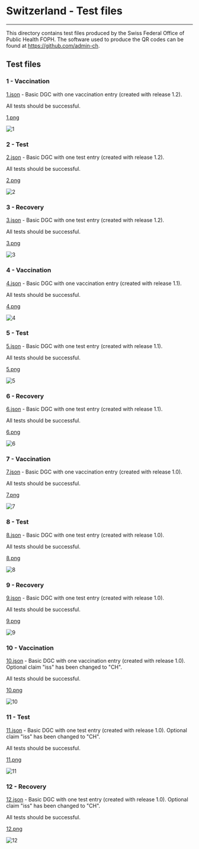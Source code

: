 # Switzerland - Test files

---

This directory contains test files produced by the Swiss Federal Office of Public Health FOPH.
The software used to produce the QR codes can be found at https://github.com/admin-ch.

## Test files

### 1 - Vaccination

[1.json](2DCode/raw/1.json) - Basic DGC with one vaccination entry (created with release 1.2).

All tests should be successful.

[1.png](png/1.png)

![1](png/1.png)

### 2 - Test

[2.json](2DCode/raw/2.json) - Basic DGC with one test entry (created with release 1.2).

All tests should be successful.

[2.png](png/2.png)

![2](png/2.png)

### 3 - Recovery

[3.json](2DCode/raw/3.json) - Basic DGC with one test entry (created with release 1.2).

All tests should be successful.

[3.png](png/3.png)

![3](png/3.png)

### 4 - Vaccination

[4.json](2DCode/raw/4.json) - Basic DGC with one vaccination entry (created with release 1.1).

All tests should be successful.

[4.png](png/4.png)

![4](png/4.png)

### 5 - Test

[5.json](2DCode/raw/5.json) - Basic DGC with one test entry (created with release 1.1).

All tests should be successful.

[5.png](png/5.png)

![5](png/5.png)

### 6 - Recovery

[6.json](2DCode/raw/6.json) - Basic DGC with one test entry (created with release 1.1).

All tests should be successful.

[6.png](png/6.png)

![6](png/6.png)

### 7 - Vaccination

[7.json](2DCode/raw/7.json) - Basic DGC with one vaccination entry (created with release 1.0). 

All tests should be successful.

[7.png](png/7.png)

![7](png/7.png)

### 8 - Test

[8.json](2DCode/raw/8.json) - Basic DGC with one test entry (created with release 1.0). 

All tests should be successful.

[8.png](png/8.png)

![8](png/8.png)

### 9 - Recovery

[9.json](2DCode/raw/9.json) - Basic DGC with one test entry (created with release 1.0).

All tests should be successful.

[9.png](png/9.png)

![9](png/9.png)

### 10 - Vaccination

[10.json](2DCode/raw/10.json) - Basic DGC with one vaccination entry (created with release 1.0). Optional claim "iss" has been changed to "CH".

All tests should be successful.

[10.png](png/10.png)

![10](png/10.png)

### 11 - Test

[11.json](2DCode/raw/11.json) - Basic DGC with one test entry (created with release 1.0). Optional claim "iss" has been changed to "CH".

All tests should be successful.

[11.png](png/11.png)

![11](png/11.png)

### 12 - Recovery

[12.json](2DCode/raw/12.json) - Basic DGC with one test entry (created with release 1.0). Optional claim "iss" has been changed to "CH".

All tests should be successful.

[12.png](png/12.png)

![12](png/12.png)